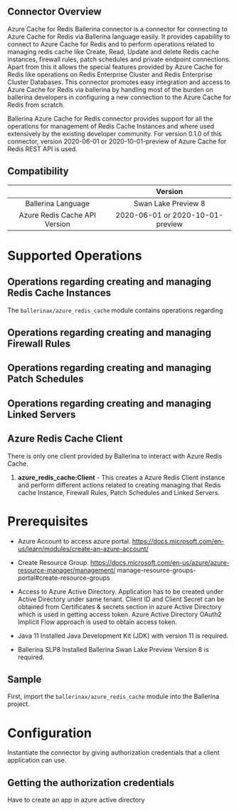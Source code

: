  ## Connector Overview
 
 Azure Cache for Redis Ballerina connector is a connector for connecting to Azure Cache for
 Redis via Ballerina language easily. It provides capability to connect to Azure Cache for Redis and to perform operations related to managing redis cache like Create, Read, Update and delete Redis cache instances, firewall rules, patch schedules and private endpoint connections. Apart from this it allows the special features provided by Azure Cache for Redis
 like operations on Redis Enterprise Cluster and Redis Enterprise Cluster Databases. This
 connector promotes easy integration and access to Azure Cache for Redis via ballerina by
 handling most of the burden on ballerina developers in configuring a new connection to the
 Azure Cache for Redis from scratch.

 Ballerina Azure Cache for Redis connector provides support for all the operations for 
 management of Redis Cache Instances and where used extensively by the existing developer 
 community. For version 0.1.0 of this connector, version 2020-06-01 or 2020-10-01-preview of 
 Azure Cache for Redis REST API is used.



## Compatibility

|                               |      	       Version                 |
| :---------------------------: | :----------------------------------: |
|      Ballerina Language       |         Swan Lake Preview 8 	       |
| Azure Redis Cache API Version |   2020-06-01 or 2020-10-01-preview   |

# Supported Operations

## Operations regarding creating and managing Redis Cache Instances
The `ballerinax/azure_redis_cache` module contains operations regarding

## Operations regarding creating and managing Firewall Rules

## Operations regarding creating and managing Patch Schedules

## Operations regarding creating and managing Linked Servers


## Azure Redis Cache Client

There is only one client provided by Ballerina to interact with Azure Redis Cache.

1. **azure_redis_cache:Client** - This creates a Azure Redis Client instance and perform different actions related to creating managing that Redis cache Instance, Firewall Rules, Patch Schedules and Linked Servers.

# Prerequisites
* Azure Account to access azure portal.
https://docs.microsoft.com/en-us/learn/modules/create-an-azure-account/
* Create Resource Group.
https://docs.microsoft.com/en-us/azure/azure-resource-manager/management/
manage-resource-groups-portal#create-resource-groups
* Access to Azure Active Directory.
Application has to be created under Active Directory under same tenant.
Client ID and Client Secret can be obtained from Certificates & secrets section in azure Active Directory which is used in getting access token. Azure Active Directory OAuth2 Implicit Flow approach is used to obtain access token.
* Java 11 Installed
Java Development Kit (JDK) with version 11 is required.

* Ballerina SLP8 Installed
Ballerina Swan Lake Preview Version 8 is required.


## Sample

First, import the `ballerinax/azure_redis_cache` module into the Ballerina project.

# Configuration
Instantiate the connector by giving authorization credentials that a client application can use.

## Getting the authorization credentials
Have to create an app in azure active directory